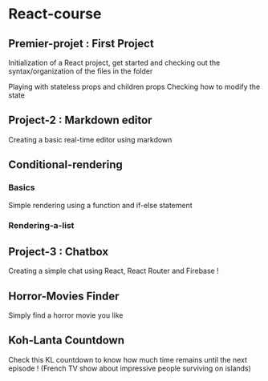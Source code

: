 # React-course

## Premier-projet : First Project
Initialization of a React project, get started and checking out the syntax/organization of the files in the folder

Playing with stateless props and children props
Checking how to modify the state

## Project-2 : Markdown editor
Creating a basic real-time editor using markdown

## Conditional-rendering
### Basics
Simple rendering using a function and if-else statement  
 
### Rendering-a-list

## Project-3 : Chatbox 
Creating a simple chat using React, React Router and Firebase !

## Horror-Movies Finder
Simply find a horror movie you like

## Koh-Lanta Countdown
Check this KL countdown to know how much time remains until the next episode ! (French TV show about impressive people surviving on islands)
